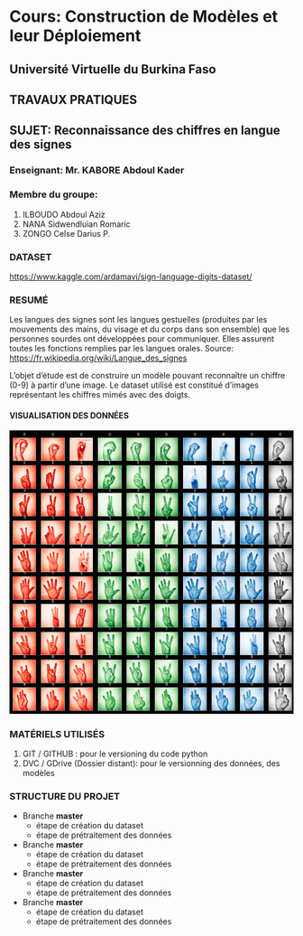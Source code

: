 # Cours: Construction de Modèles et leur Déploiement
## Université Virtuelle du Burkina Faso
## TRAVAUX PRATIQUES
## SUJET: Reconnaissance des chiffres en langue des signes
### Enseignant: Mr. KABORE Abdoul Kader
### Membre du groupe:
1. ILBOUDO Abdoul Aziz
2. NANA Sidwendluian Romaric
3. ZONGO Celse Darius P.

### DATASET
https://www.kaggle.com/ardamavi/sign-language-digits-dataset/

### RESUMÉ
Les langues des signes sont les langues gestuelles (produites par les mouvements des mains, du visage et du corps dans son ensemble) que les personnes sourdes ont développées pour communiquer. Elles assurent toutes les fonctions remplies par les langues orales. Source: https://fr.wikipedia.org/wiki/Langue_des_signes 

L’objet d’étude est de construire un modèle pouvant reconnaître un chiffre (0-9) à partir d’une image. Le dataset utilisé est constitué d’images représentant les chiffres mimés avec des doigts.

#### VISUALISATION DES DONNÉES
![Visualisation du dataset](sign1.png)

### MATÉRIELS UTILISÉS
1. GIT / GITHUB : pour le versioning du code python
2. DVC / GDrive (Dossier distant): pour le versionning des données, des modèles

### STRUCTURE DU PROJET
* Branche **master**
    - étape de création du dataset
    - étape de prétraitement des données
* Branche **master**
    - étape de création du dataset
    - étape de prétraitement des données
* Branche **master**
    - étape de création du dataset
    - étape de prétraitement des données
* Branche **master**
    - étape de création du dataset
    - étape de prétraitement des données
